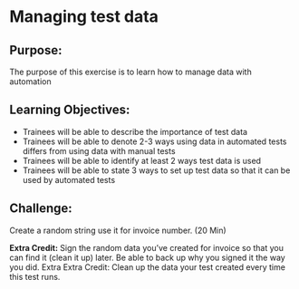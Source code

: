 # Managing test data

## Purpose:
The purpose of this exercise is to learn how to manage data with automation

## Learning Objectives:
- Trainees will be able to describe the importance of test data
- Trainees will be able to denote 2-3 ways using data in automated tests differs from using data with manual tests
- Trainees will be able to identify at least 2 ways test data is used
- Trainees will be able to state 3 ways to set up test data so that it can be used by automated tests

## Challenge: 
Create a random string use it for invoice number. (20 Min)

**Extra Credit:** Sign the random data you’ve created for invoice so that you can find it (clean it up) later. Be able to back up why you signed it the way you did. Extra Extra Credit: Clean up the data your test created every time this test runs.